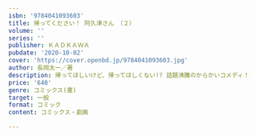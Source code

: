 ```yaml
---
isbn: '9784041093603'
title: 帰ってください！ 阿久津さん　（２）
volume: ''
series: ''
publisher: ＫＡＤＫＡＷＡ
pubdate: '2020-10-02'
cover: 'https://cover.openbd.jp/9784041093603.jpg'
author: 長岡太一／著
description: 帰ってほしいけど、帰ってほしくない!? 話題沸騰のからかいコメディ！
price: '640'
genre: コミックス(書)
target: 一般
format: コミック
content: コミックス・劇画

---
```

